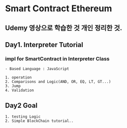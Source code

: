 # Smart Contract Ethereum

## Udemy 영상으로 학습한 것 개인 정리한 것.

## Day1. Interpreter Tutorial

### impl for SmartContract in Interpreter Class

    - Based Language : JavaScript

    1. operation
    2. Comparisons and Logic(AND, OR, EQ, LT, GT...)
    3. Jump
    4. Validation

## Day2 Goal

    1. testing Logic
    2. Simple BlockChain tutorial..
